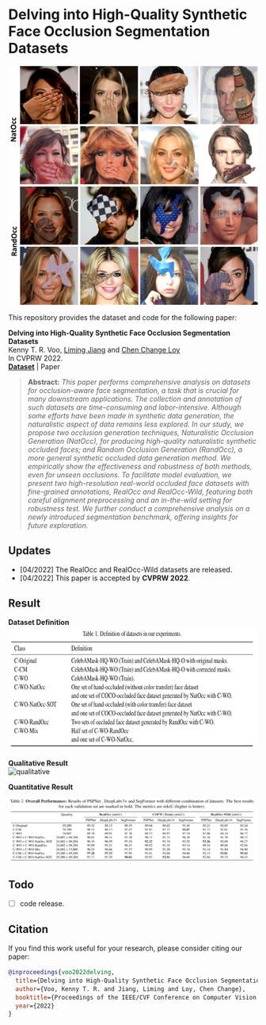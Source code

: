 
# Delving into High-Quality Synthetic Face Occlusion Segmentation Datasets
<img src="./resources/teaser.jpg" width="1024">


This repository provides the dataset and code for the following paper:

**Delving into High-Quality Synthetic Face Occlusion Segmentation Datasets**  
Kenny T. R. Voo, [Liming Jiang](https://liming-jiang.com/) and [Chen Change Loy](http://personal.ie.cuhk.edu.hk/~ccloy/)  
In CVPRW 2022.  
[**Dataset**](https://drive.google.com/drive/folders/15nZETWlGMdcKY6aHbchRsWkUI42KTNs5?usp=sharing) | Paper

> **Abstract:** *This paper performs comprehensive analysis on datasets for occlusion-aware face segmentation, a task that is crucial for many downstream applications. The collection and annotation of such datasets are time-consuming and labor-intensive. Although some efforts have been made in synthetic data generation, the naturalistic aspect of data remains less explored. In our study, we propose two occlusion generation techniques, Naturalistic Occlusion Generation (NatOcc), for producing high-quality naturalistic synthetic occluded faces; and Random Occlusion Generation (RandOcc), a more general synthetic occluded data generation method. We empirically show the effectiveness and robustness of both methods, even for unseen occlusions. To facilitate model evaluation, we present two high-resolution real-world occluded face datasets with fine-grained annotations, RealOcc and RealOcc-Wild, featuring both careful alignment preprocessing and an in-the-wild setting for robustness test. We further conduct a comprehensive analysis on a newly introduced segmentation benchmark, offering insights for future exploration.*


## Updates
- [04/2022] The RealOcc and RealOcc-Wild datasets are released. 
- [04/2022] This paper is accepted by **CVPRW 2022**.


## Result
**Dataset Definition**  
<img src="./resources/dataset_definition.png" height="250">

**Qualitative Result**  
![qualitative](./resources/baseline_comparison.jpg)

**Quantitative Result**  

![quantitative](./resources/quantitative_result.png)



## Todo
- [ ] code release.


## Citation
If you find this work useful for your research, please consider citing our paper:  
```bibtex
@inproceedings{voo2022delving,
  title={Delving into High-Quality Synthetic Face Occlusion Segmentation Datasets},
  author={Voo, Kenny T. R. and Jiang, Liming and Loy, Chen Change},
  booktitle={Proceedings of the IEEE/CVF Conference on Computer Vision and Pattern Recognition (CVPR) Workshops},
  year={2022}
}
```
